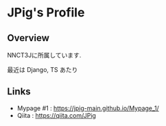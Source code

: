# JPig's Profile

## Overview

NNCT3Jに所属しています.

最近は Django, TS あたり

## Links

- Mypage #1 : https://jpig-main.github.io/Mypage_1/
- Qiita : https://qiita.com/JPig
